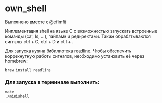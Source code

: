 # own_shell

Выполнено вместе с  @efimfit

Инплементация shell на языке С с возможностью запускать встроенные команды (cat, ls, ...), пайпами и редиректами. Также обрабатываются сигналы ctrl + C, ctrl + D и ctrl + \.

Для запуска нужна бибилиотека readline. Чтобы обеспечить коррекнутную работы сигналов, необходимо установить её через homebrew:

```
brew install readline
```

 ### Для запуска в терминале выполнить:

```
make 
./minishell
```
